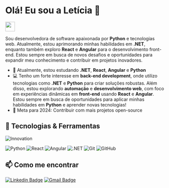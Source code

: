 # Olá! Eu sou a Letícia 👋
<img src="https://media.giphy.com/media/hvRJCLFzcasrR4ia7z/giphy.gif" width="30px">

Sou desenvolvedora de software apaixonada por **Python** e tecnologias web. Atualmente, estou aprimorando minhas habilidades em **.NET**, enquanto também exploro **React** e **Angular** para o desenvolvimento front-end. Estou sempre em busca de novos desafios e oportunidades para expandir meu conhecimento e contribuir em projetos inovadores.

- 🌱 Atualmente, estou estudando **.NET**, **React**, **Angular** e **Python**
- 💻 Tenho um forte interesse em **back-end development**, onde utilizo tecnologias como **.NET** e **Python** para criar soluções robustas. Além disso, estou explorando **automação** e **desenvolvimento web**, com foco em experiências dinâmicas em **front-end** usando **React** e **Angular**. Estou sempre em busca de oportunidades para aplicar minhas habilidades em **Python** e aprender novas tecnologias!
- 🎯 Meta para 2024: Contribuir com mais projetos open-source

## 🚀 Tecnologias & Ferramentas

![Innovation](https://media.giphy.com/media/xUOwGkP4ANnRSyfK7C/giphy.gif)

![Python](https://img.shields.io/badge/Python-3776AB?style=for-the-badge&logo=python&logoColor=white)
![React](https://img.shields.io/badge/React-20232A?style=for-the-badge&logo=react&logoColor=61DAFB)
![Angular](https://img.shields.io/badge/Angular-DD0031?style=for-the-badge&logo=angular&logoColor=white)
![.NET](https://img.shields.io/badge/.NET-512BD4?style=for-the-badge&logo=dotnet&logoColor=white)
![Git](https://img.shields.io/badge/Git-F05032?style=for-the-badge&logo=git&logoColor=white)
![GitHub](https://img.shields.io/badge/GitHub-181717?style=for-the-badge&logo=github&logoColor=white)

## 📫 Como me encontrar

[![Linkedin Badge](https://img.shields.io/badge/-Letícia-blue?style=flat-square&logo=Linkedin&logoColor=white&link=https://www.linkedin.com/in/let%C3%ADcia-franco-carvalho-machado-de-azevedo-greve-799407169/)](https://www.linkedin.com/in/let%C3%ADcia-franco-carvalho-machado-de-azevedo-greve-799407169/)
[![Gmail Badge](https://img.shields.io/badge/-leticia.fgreve@gmail.com-c14438?style=flat-square&logo=Gmail&logoColor=white&link=mailto:leticia.fgreve@gmail.com)](mailto:leticia.fgreve@gmail.com)

